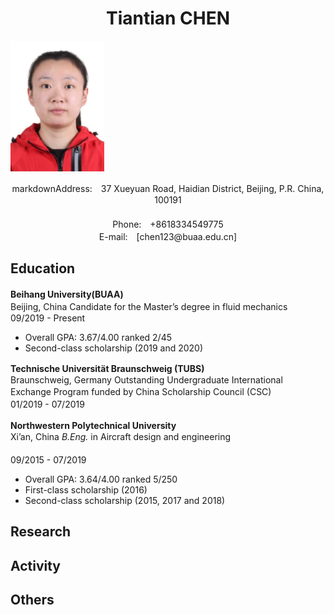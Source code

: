
#  <center>Tiantian CHEN</center>

![Aaron Swartz](https://raw.githubusercontent.com/TiantianCHEN123/TTCHEN.github.io/gh-pages/myprofile.png#pic_center)

<center>markdownAddress:　37 Xueyuan Road, Haidian District, Beijing, P.R. China, 100191</center>　

<center>Phone:　+8618334549775</center>

<center>E-mail:　[chen123@buaa.edu.cn]</center>

## **Education**
**Beihang University(BUAA)**　　　　　　　　　　　　　　　　　　　　　　　　　　　　　　　　　　　　　　　　　　　　Beijing, China
  Candidate for the Master’s degree in fluid mechanics　　　　　　　　　　　　　　　　　　　　　　　　　　　　　　　09/2019 - Present
- Overall GPA: 3.67/4.00 ranked 2/45
- Second-class scholarship (2019 and 2020)

**Technische Universität Braunschweig (TUBS)**　　　　　　　　　　　　　　　　　　　　　　　　　　　　　　　　Braunschweig, Germany
Outstanding Undergraduate International Exchange Program funded by China Scholarship Council (CSC)　　　　　　　　　　　　　　01/2019 - 07/2019 　　　　　　　　　　　　　　　　　　　　


**Northwestern Polytechnical University**　　　　　　　　　　　　　　　　　　　　　　　　　　　　　　　　　　　　　　　　Xi’an, China
*B.Eng.* in Aircraft design and engineering 　　　　　　　　　　      　　　　　　　　　　　　　　　　　　　　　　　　　&ensp;　09/2015 - 07/2019
- Overall GPA: 3.64/4.00 ranked 5/250
- First-class scholarship (2016)
- Second-class scholarship (2015, 2017 and 2018)

## Research


## Activity

## Others

